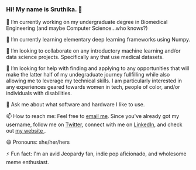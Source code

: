 ### Hi! My name is Sruthika. 👋

🔭 I’m currently working on my undergraduate degree in Biomedical Engineering (and maybe Computer Science...who knows?)

🌱 I’m currently learning elementary deep learning frameworks using Numpy. 

👯 I’m looking to collaborate on any introductory machine learning and/or data science projects. Specifically any that use medical datasets.

🤔 I’m looking for help with finding and applying to any opportunities that will make the latter half of my undegraduate journey fullfilling while also allowing me to leverage my technical skills. I am particularly interested in any experiences geared towards women in tech, people of color, and/or individuals with disabilities. 

💬 Ask me about what software and hardware I like to use. 

📫 How to reach me: Feel free to <a href ="mailto:sbaviriseaty@gmail.com"> email me</a>. Since you've already got my username, follow me on <a href = "https://www.twitter.com/sbaviriseaty">Twitter</a>, connect with me on <a href ="https://www.linkedin.com/in/sbaviriseaty/">LinkedIn</a>, and check out <a href ="https://sbaviriseaty.me">my website </a>. 

😄 Pronouns: she/her/hers

⚡ Fun fact: I'm an avid Jeopardy fan, indie pop aficionado, and wholesome meme enthusiast. 
